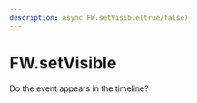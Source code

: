 ```yaml
---
description: async FW.setVisible(true/false)
---
```


# FW.setVisible

Do the event appears in the timeline?
